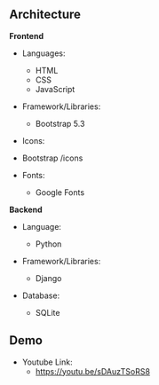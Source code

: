 ## Architecture

**Frontend**

- Languages:
  - HTML
  - CSS
  - JavaScript

- Framework/Libraries:
  - Bootstrap 5.3

 - Icons:
  - Bootstrap /icons

- Fonts:
  - Google Fonts

**Backend**

- Language:
  - Python

- Framework/Libraries:
  - Django

- Database:
  - SQLite

## Demo

- Youtube Link:
  - https://youtu.be/sDAuzTSoRS8

